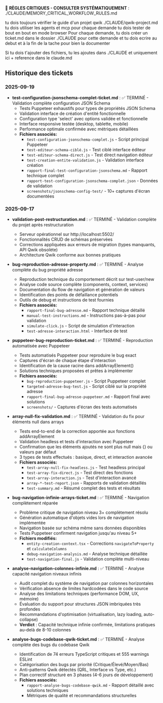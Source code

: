 🚨 **RÈGLES CRITIQUES - CONSULTER SYSTÉMATIQUEMENT** : ./CLAUDE/MEMORY_CRITICAL_WORKFLOW_RULES.md

tu dois toujours vérifier le guide d'un projet qwik ./CLAUDE/qwik-project.md
tu dois utiliser les agents et mcp pour chaque demande
tu dois tester de bout en bout en mode browser
Pour chaque demande, tu dois créer un ticket.md dans le dossier ./CLAUDE pour cette demande et tu dois ecrire au debut et à la fin de la tache pour bien la documenter

Si tu dois t'ajouter des fichiers, tu les ajoutes dans ./CLAUDE et uniquement ici + reference dans le claude.md

## Historique des tickets

### 2025-09-19
- **test-configuration-jsonschema-complet-ticket.md** : ✅ TERMINÉ - Validation complète configuration JSON Schema
  - Tests Puppeteer exhaustifs pour types de propriétés JSON Schema
  - Validation interface de création d'entité fonctionnelle
  - Configuration type 'select' avec options validée et fonctionnelle
  - Interface responsive testée (desktop, tablette, mobile)
  - Performance optimale confirmée avec métriques détaillées
  - **Fichiers associés:**
    - `test-configuration-jsonschema-complet.js` - Script principal Puppeteer
    - `test-editeur-schema-ciblé.js` - Test ciblé interface éditeur
    - `test-editeur-schema-direct.js` - Test direct navigation éditeur
    - `test-creation-entite-validation.js` - Validation interface création
    - `rapport-final-test-configuration-jsonschema.md` - Rapport technique complet
    - `rapport-test-configuration-jsonschema-complet.json` - Données de validation
    - `screenshots/jsonschema-config-test/` - 10+ captures d'écran documentées

### 2025-09-17
- **validation-post-restructuration.md** : ✅ TERMINÉ - Validation complète du projet après restructuration
  - Serveur opérationnel sur http://localhost:5502/
  - Fonctionnalités CRUD de schémas préservées
  - Corrections appliquées aux erreurs de migration (types manquants, API Qwik obsolète)
  - Architecture Qwik conforme aux bonnes pratiques

- **bug-reproduction-adresse-property.md** : ✅ TERMINÉ - Analyse complète du bug propriété adresse
  - Reproduction technique du comportement décrit sur test-user/new
  - Analyse code source complète (components, context, services)
  - Documentation du flow de navigation et génération de valeurs
  - Identification des points de défaillance potentiels
  - Outils de debug et instructions de test fournies
  - **Fichiers associés:**
    - `rapport-final-bug-adresse.md` - Rapport technique détaillé
    - `manual-test-instructions.md` - Instructions pas-à-pas pour validation
    - `simulate-click.js` - Script de simulation d'interaction
    - `test-adresse-interaction.html` - Interface de test

- **puppeteer-bug-reproduction-ticket.md** : ✅ TERMINÉ - Reproduction automatisée avec Puppeteer
  - Tests automatisés Puppeteer pour reproduire le bug exact
  - Captures d'écran de chaque étape d'interaction
  - Identification de la cause racine dans addArrayElement()
  - Solutions techniques proposées et prêtes à implémenter
  - **Fichiers associés:**
    - `bug-reproduction-puppeteer.js` - Script Puppeteer complet
    - `targeted-adresse-bug-test.js` - Script ciblé sur la propriété adresse
    - `rapport-final-bug-adresse-puppeteer.md` - Rapport final avec solutions
    - `screenshots/` - Captures d'écran des tests automatisés

- **array-null-fix-validation.md** : ✅ TERMINÉ - Validation du fix pour éléments null dans arrays
  - Tests end-to-end de la correction apportée aux fonctions addArrayElement
  - Validation headless et tests d'interaction avec Puppeteer
  - Confirmation que les éléments ajoutés ne sont plus null mais {} ou valeurs par défaut
  - 3 types de tests effectués : basique, direct, et interaction avancée
  - **Fichiers associés:**
    - `test-array-null-fix-headless.js` - Test headless principal
    - `test-array-fix-direct.js` - Test direct des fonctions
    - `test-array-interaction.js` - Test d'interaction avancé
    - `array-*-test-report.json` - Rapports de validation détaillés
    - `test-summary.md` - Résumé complet des tests et résultats

- **bug-navigation-infinie-arrays-ticket.md** : ✅ TERMINÉ - Navigation complètement réparée
  - Problème critique de navigation niveau 3+ complètement résolu
  - Génération automatique d'objets vides lors de navigation implémentée
  - Navigation basée sur schéma même sans données disponibles
  - Tests Puppeteer confirment navigation jusqu'au niveau 5+
  - **Fichiers modifiés:**
    - `entity-creation-context.tsx` - Corrections `navigateToProperty` et `calculateColumns`
    - `debug-navigation-analysis.md` - Analyse technique détaillée
    - `test-navigation-final.js` - Validation complète multi-niveau

- **analyse-navigation-colonnes-infinie.md** : ✅ TERMINÉ - Analyse capacité navigation niveaux infinis
  - Audit complet du système de navigation par colonnes horizontales
  - Vérification absence de limites hardcodées dans le code source
  - Analyse des limitations techniques (performance DOM, UX, mémoire)
  - Évaluation du support pour structures JSON imbriquées très profondes
  - Recommandations d'optimisation (virtualisation, lazy loading, auto-collapse)
  - **Verdict** : Capacité technique infinie confirmée, limitations pratiques au-delà de 8-10 colonnes

- **analyse-bugs-codebase-qwik-ticket.md** : ✅ TERMINÉ - Analyse complète des bugs du codebase Qwik
  - Identification de 74 erreurs TypeScript critiques et 555 warnings ESLint
  - Catégorisation des bugs par priorité (Critique/Élevé/Moyen/Bas)
  - Anti-patterns Qwik détectés (QRL, Interface vs Type, etc.)
  - Plan correctif structuré en 3 phases (4-6 jours de développement)
  - **Fichiers associés:**
    - `rapport-analyse-bugs-codebase-qwik.md` - Rapport détaillé avec solutions techniques
    - Métriques de qualité et recommandations structurelles


